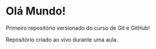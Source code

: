 # Olá Mundo!
 Primeiro repositório versionado do curso de Git e GitHub!

 Repositório criado ao vivo durante uma aula.
